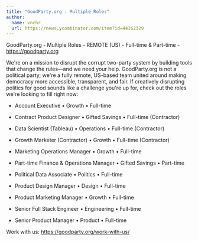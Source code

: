 ```yaml
---
title: "GoodParty.org : Multiple Roles"
author:
  name: vnchr
  url: https://news.ycombinator.com/item?id=44162329
---
```

GoodParty.org - Multiple Roles - REMOTE (US) - Full-time &amp; Part-time - <a href="https:&#x2F;&#x2F;goodparty.org" rel="nofollow">https:&#x2F;&#x2F;goodparty.org</a>

We&#x27;re on a mission to disrupt the corrupt two-party system by building tools that change the rules—and we need your help. GoodParty.org is not a political party; we&#x27;re a fully remote, US-based team united around making democracy more accessible, transparent, and fair. If creatively disrupting politics for good sounds like a challenge you&#x27;re up for, check out the roles we&#x27;re looking to fill right now:

- Account Executive • Growth • Full-time

- Contract Product Designer • Gifted Savings • Full-time (Contractor)

- Data Scientist (Tableau) • Operations • Full-time (Contractor)

- Growth Marketer (Contractor) • Growth • Full-time (Contractor)

- Marketing Operations Manager • Growth • Full-time

- Part-time Finance &amp; Operations Manager • Gifted Savings • Part-time

- Political Data Associate • Politics • Full-time

- Product Design Manager • Design • Full-time

- Product Marketing Manager • Growth • Full-time

- Senior Full Stack Engineer • Engineering • Full-time

- Senior Product Manager • Product • Full-time

Work with us: <a href="https:&#x2F;&#x2F;goodparty.org&#x2F;work-with-us&#x2F;" rel="nofollow">https:&#x2F;&#x2F;goodparty.org&#x2F;work-with-us&#x2F;</a>
<JobApplication />

